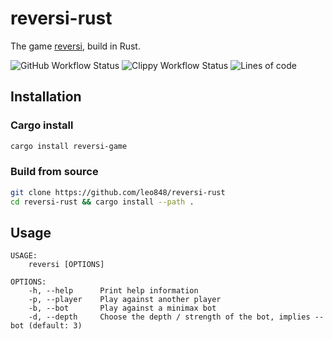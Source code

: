 # reversi-rust

The game [reversi](https://en.wikipedia.org/wiki/Reversi), build in Rust.

![GitHub Workflow Status](https://img.shields.io/github/workflow/status/leo848/reversi-rust/Rust)
![Clippy Workflow Status](https://img.shields.io/github/workflow/status/leo848/reversi-rust/rust-clippy%20analyze?label=clippy&logo=rust)
![Lines of code](https://img.shields.io/tokei/lines/github/leo848/reversi-rust)


## Installation

### Cargo install

```sh
cargo install reversi-game
```

### Build from source

```sh
git clone https://github.com/leo848/reversi-rust
cd reversi-rust && cargo install --path .
```

## Usage
```
USAGE:
	reversi [OPTIONS]

OPTIONS:
	-h, --help		Print help information
	-p, --player	Play against another player
	-b, --bot		Play against a minimax bot
	-d, --depth		Choose the depth / strength of the bot, implies --bot (default: 3)
```
